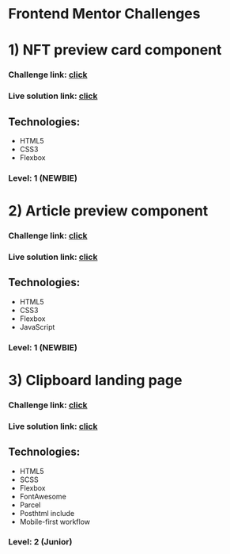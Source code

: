 # Frontend Mentor Challenges

# 1) NFT preview card component

### Challenge link: [click](https://www.frontendmentor.io/challenges/nft-preview-card-component-SbdUL_w0U)

### Live solution link: [click](https://borys25ol.github.io/frontend-mentor-challenges/nft-preview-card-component/)

## Technologies:

- HTML5
- CSS3
- Flexbox

### Level: 1 (NEWBIE)

#

# 2) Article preview component

### Challenge link: [click](https://www.frontendmentor.io/challenges/article-preview-component-dYBN_pYFT)

### Live solution link: [click](https://borys25ol.github.io/frontend-mentor-challenges/article-preview-component/)

## Technologies:

- HTML5
- CSS3
- Flexbox
- JavaScript

### Level: 1 (NEWBIE)

#

# 3) Clipboard landing page

### Challenge link: [click](https://www.frontendmentor.io/challenges/clipboard-landing-page-5cc9bccd6c4c91111378ecb9)

### Live solution link: [click](https://borys25ol.github.io/frontend-mentor-challenges/clipboard-landing-page/)

## Technologies:

- HTML5
- SCSS
- Flexbox
- FontAwesome
- Parcel
- Posthtml include
- Mobile-first workflow

### Level: 2 (Junior)
